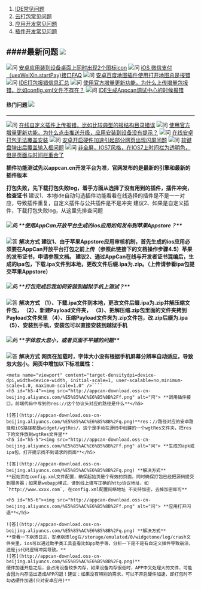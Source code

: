 ﻿1. [ IDE常见问题](http://newdocx.appcan.cn/newdocx/docx?type=1369_1234 " IDE常见问题")
1. [云打包常见问题](http://newdocx.appcan.cn/newdocx/docx?type=1370_1291 "云打包常见问题")
1. [应用开发常见问题](http://newdocx.appcan.cn/newdocx/docx?type=1371_1291 "应用开发常见问题")
1. [插件开发常见问题](http://newdocx.appcan.cn/newdocx/docx?type=1372_1291 "插件开发常见问题")

####最新问题 [![](http://appsearchcdn.baidu.com/statics/devplat/static/lib/img/icon-help0_7203df6.png)]()
  ------------------------------------------------------------
 ![问](http://appcan-download.oss-cn-beijing.aliyuncs.com/%E5%85%AC%E6%B5%8B%2Ff.png) [安卓应用装到设备桌面上同时出现2个图标icon](http://newdocx.appcan.cn/newdocx/docx?type=1371_1291#h5-1)
![问](http://appcan-download.oss-cn-beijing.aliyuncs.com/%E5%85%AC%E6%B5%8B%2Ff.png) [iOS 微信支付（uexWeiXin.startPay)接口FAQ](http://newdocx.appcan.cn/newdocx/docx?type=1372_1291#h5-31)
![问](http://appcan-download.oss-cn-beijing.aliyuncs.com/%E5%85%AC%E6%B5%8B%2Ff.png) [安卓百度地图插件使用打开地图总是报错](http://newdocx.appcan.cn/newdocx/docx?type=1372_1291#h5-2)
![问](http://appcan-download.oss-cn-beijing.aliyuncs.com/%E5%85%AC%E6%B5%8B%2Ff.png) [IDE打包报错信息汇总](http://newdocx.appcan.cn/newdocx/docx?type=1369_1234#h5-4)
![问](http://appcan-download.oss-cn-beijing.aliyuncs.com/%E5%85%AC%E6%B5%8B%2Ff.png) [使用官方增量更新功能，为什么上传增量包报错，比如config.xml文件不存在？](http://newdocx.appcan.cn/newdocx/docx?type=1370_1291#h5-5)
![问](http://appcan-download.oss-cn-beijing.aliyuncs.com/%E5%85%AC%E6%B5%8B%2Ff.png) [IDE生成Appcan调试中心的时候报错](http://newdocx.appcan.cn/newdocx/docx?type=1369_1234#h5-6)
#### 热门问题 [![](http://appsearchcdn.baidu.com/statics/devplat/static/lib/img/icon-help0_7203df6.png)](  )
 ------------------------------------------------------------
![问](http://appcan-download.oss-cn-beijing.aliyuncs.com/%E5%85%AC%E6%B5%8B%2Ff.png) [在线自定义插件上传报错，比如比较典型的报结构目录错误](http://newdocx.appcan.cn/newdocx/docx?type=1370_1291#h5-1)
![问](http://appcan-download.oss-cn-beijing.aliyuncs.com/%E5%85%AC%E6%B5%8B%2Ff.png) [使用官方增量更新功能，为什么点击推送升级，应用安装到设备没有提示？](http://newdocx.appcan.cn/newdocx/docx?type=1370_1291#h5-2)
![问](http://appcan-download.oss-cn-beijing.aliyuncs.com/%E5%85%AC%E6%B5%8B%2Ff.png) [在线安卓打包无法覆盖安装](http://newdocx.appcan.cn/newdocx/docx?type=1370_1291#h5-3)
![问](http://appcan-download.oss-cn-beijing.aliyuncs.com/%E5%85%AC%E6%B5%8B%2Ff.png) [安卓开启硬件加速引起部分网页出现闪屏问题](http://newdocx.appcan.cn/newdocx/docx?type=1371_1291#h5-4)
![问](http://appcan-download.oss-cn-beijing.aliyuncs.com/%E5%85%AC%E6%B5%8B%2Ff.png) [软键盘弹出后覆盖输入框问题](http://newdocx.appcan.cn/newdocx/docx?type=1371_1291#h5-5)
![问](http://appcan-download.oss-cn-beijing.aliyuncs.com/%E5%85%AC%E6%B5%8B%2Ff.png) [非全屏，IOS7风格，在IOS7上时间栏为透明色，但是页面与时间栏重合了](http://newdocx.appcan.cn/newdocx/docx?type=1371_1291#h5-6)


**插件功能测试先以appcan.cn开发平台为准，官网发布的是最新的引擎和最新的插件版本**

**打包失败，先下载打包失败log，着手方面从选择了没有用到的插件，插件冲突，检查证书**
建议1、本地ide自动勾选插件功能看看在线选择的插件是不是一一对应，导致插件重复，自定义插件与公共插件是不是冲突
建议2、如果是自定义插件，下载打包失败log，从这里先排查问题

<h5 id="h5-1"><img src="http://appcan-download.oss-cn-beijing.aliyuncs.com/%E5%85%AC%E6%B5%8B%2Ff.png" alt="问"> **使用AppCan开放平台生成的ios应用如何发布到苹果Appstore？**</h5>  

![答](http://appcan-download.oss-cn-beijing.aliyuncs.com/%E5%85%AC%E6%B5%8B%2Fq.png) **解决方式**
**建议1、由于苹果Appstore应用审核机制，首先生成的ios应用必须要在AppCan开放平台打包之前上传（参照此链接下的文档操作步骤4.5）苹果的发布证书，申请参照文档。
建议2、通过AppCan在线与开发者证书混编后，生成的ipa包，下载.ipa文件到本地，更改文件后缀.ipa为.zip。（上传请参看ipa包提交苹果Appstore）**

<h5 id="h5-2"><img src="http://appcan-download.oss-cn-beijing.aliyuncs.com/%E5%85%AC%E6%B5%8B%2Ff.png" alt="问"> **打包完成后我如何安装到越狱手机上测试？**</h5>

![答](http://appcan-download.oss-cn-beijing.aliyuncs.com/%E5%85%AC%E6%B5%8B%2Fq.png) **解决方式**
**（1）、下载.ipa文件到本地，更改文件后缀.ipa为.zip并解压缩文件包，
（2）、新建Payload文件夹，
（3）、把解压缩.zip包里面的文件夹拷到Payload文件夹里
（4）、压缩Payload文件夹为.zip文件包，改.zip后缀为.ipa
（5）、安装到手机，安装包可以直接安装到越狱手机**

<h5 id="h5-3"><img src="http://appcan-download.oss-cn-beijing.aliyuncs.com/%E5%85%AC%E6%B5%8B%2Ff.png" alt="问"> **字体忽大忽小，或者页面不平铺的问题**</h5>   

![答](http://appcan-download.oss-cn-beijing.aliyuncs.com/%E5%85%AC%E6%B5%8B%2Fq.png) **解决方式**
**网页在加载时，字体大小没有根据手机屏幕分辨率自动适应，导致忽大忽小。网页中增加以下标准属性：**
````
<meta name="viewport" content="target-densitydpi=device-dpi,width=device-width, initial-scale=1, user-scalable=no,minimum-scale=1.0, maximum-scale=1.0" />````
<h5 id="h5-4"><img src="http://appcan-download.oss-cn-beijing.aliyuncs.com/%E5%85%AC%E6%B5%8B%2Ff.png" alt="问"> **调用插件接口，前端代码中写到的res://这个协议头对应的路径是什么**</h5>   

![答](http://appcan-download.oss-cn-beijing.aliyuncs.com/%E5%85%AC%E6%B5%8B%2Fq.png)**res：//路径对应的安卓路径和iOS路径都是widget/wgtRes/，这个是手动在源码中创建的一个wgtRes文件夹，把res下的文件放到wgtRes文件里**
<h5 id="h5-5"><img src="http://appcan-download.oss-cn-beijing.aliyuncs.com/%E5%85%AC%E6%B5%8B%2Ff.png" alt="问"> **生成的apk或ipa包，打开提示找不到请求的页面**</h5>    

![答](http://appcan-download.oss-cn-beijing.aliyuncs.com/%E5%85%AC%E6%B5%8B%2Fq.png) **解决方式**
**起始页在config.xml文件配置，确保起始页是个有效的页面，同时确保打包已经把源码提交到服务器；如果是webapp模式，请到线上填写正确的http协议地址，如`http://www.xxxx.com`, 在config.xml配置网络地址 不支持加密，去掉加密即可**

<h5 id="h5-6"><img src="http://appcan-download.oss-cn-beijing.aliyuncs.com/%E5%85%AC%E6%B5%8B%2Ff.png" alt="问"> **应用打开闪退**</h5>   

![答](http://appcan-download.oss-cn-beijing.aliyuncs.com/%E5%85%AC%E6%B5%8B%2Fq.png) **解决方式**
**查看一下崩溃日志，安卓崩溃log在/storage/emulated/0/widgetone/log/crash文件夹里，ios可以通过助手类工具查看比如pp助手等，分析一下是不是有自定义插件导致崩溃，还是js代码逻辑冲突导致。**
![答](http://appcan-download.oss-cn-beijing.aliyuncs.com/%E5%85%AC%E6%B5%8B%2Fq.png)**
硬件加速开启之后，会占用设备较多内存，如果设备内存很低时，APP中又处理大的文件，可能会因为内存溢出造成APP闪退！建议：如果没有特别的需求，可以不开启硬件加速，即打包时不勾选硬件加速(只对安卓应用)**




